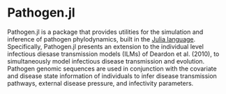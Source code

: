 # Pathogen.jl

<!-- [![Build Status](https://travis-ci.org/jangevaa/Pathogen.jl.svg?branch=alpha)](https://travis-ci.org/jangevaa/Pathogen.jl) -->

Pathogen.jl is a package that provides utilities for the simulation and
inference of pathogen phylodynamics, built in the [Julia
language](http://julialang.org). Specifically, Pathogen.jl presents an extension
to the individual level infectious diesase transmission models (ILMs) of Deardon
et al. (2010), to simultaneously model infectious disease transmission and
evolution. Pathogen genomic sequences are used in conjunction with the covariate
and disease state information of individuals to infer disease transmission
pathways, external disease pressure, and infectivity parameters.
